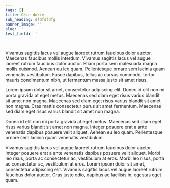 ```yaml
---
tags: []
title: Okie dokie
sub_heading: dfdfdfdfg
banner_image: ''
slug: ''
test_field: ''

---
```

Vivamus sagittis lacus vel augue laoreet rutrum faucibus dolor auctor. Maecenas faucibus mollis interdum. Vivamus sagittis lacus vel augue laoreet rutrum faucibus dolor auctor. Etiam porta sem malesuada magna mollis euismod. Aenean eu leo quam. Pellentesque ornare sem lacinia quam venenatis vestibulum. Fusce dapibus, tellus ac cursus commodo, tortor mauris condimentum nibh, ut fermentum massa justo sit amet risus.

Lorem ipsum dolor sit amet, consectetur adipiscing elit. Donec id elit non mi porta gravida at eget metus. Maecenas sed diam eget risus varius blandit sit amet non magna. Maecenas sed diam eget risus varius blandit sit amet non magna. Cras mattis consectetur purus sit amet fermentum. Maecenas sed diam eget risus varius blandit sit amet non magna.

Donec id elit non mi porta gravida at eget metus. Maecenas sed diam eget risus varius blandit sit amet non magna. Integer posuere erat a ante venenatis dapibus posuere velit aliquet. Aenean eu leo quam. Pellentesque ornare sem lacinia quam venenatis vestibulum.

Vivamus sagittis lacus vel augue laoreet rutrum faucibus dolor auctor. Integer posuere erat a ante venenatis dapibus posuere velit aliquet. Morbi leo risus, porta ac consectetur ac, vestibulum at eros. Morbi leo risus, porta ac consectetur ac, vestibulum at eros. Lorem ipsum dolor sit amet, consectetur adipiscing elit. Vivamus sagittis lacus vel augue laoreet rutrum faucibus dolor auctor. Cras justo odio, dapibus ac facilisis in, egestas eget quam.